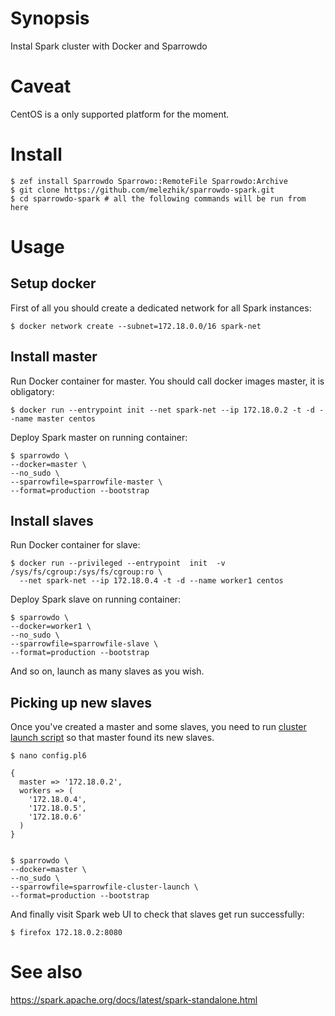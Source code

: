 # Synopsis

Instal Spark cluster with Docker and Sparrowdo

# Caveat

CentOS is a only supported platform for the moment.

# Install

    $ zef install Sparrowdo Sparrowo::RemoteFile Sparrowdo:Archive
    $ git clone https://github.com/melezhik/sparrowdo-spark.git
    $ cd sparrowdo-spark # all the following commands will be run from here

# Usage

## Setup docker

First of all you should create a dedicated network for all Spark instances:

    $ docker network create --subnet=172.18.0.0/16 spark-net

## Install master

Run Docker container for master. You should call docker images master, it is obligatory:

    $ docker run --entrypoint init --net spark-net --ip 172.18.0.2 -t -d --name master centos

Deploy Spark master on running container:

    $ sparrowdo \
    --docker=master \
    --no_sudo \
    --sparrowfile=sparrowfile-master \
    --format=production --bootstrap
  
## Install slaves

Run Docker container for slave:

    $ docker run --privileged --entrypoint  init  -v /sys/fs/cgroup:/sys/fs/cgroup:ro \
      --net spark-net --ip 172.18.0.4 -t -d --name worker1 centos

Deploy Spark slave on running container:

    $ sparrowdo \
    --docker=worker1 \
    --no_sudo \
    --sparrowfile=sparrowfile-slave \
    --format=production --bootstrap


And so on, launch as many slaves as you wish.

## Picking up new slaves

Once you've created a master and some slaves, you need to run [cluster launch script](https://spark.apache.org/docs/latest/spark-standalone.html#cluster-launch-scripts)
so that master found its new slaves.

    $ nano config.pl6

    {
      master => '172.18.0.2',
      workers => (
        '172.18.0.4',
        '172.18.0.5',
        '172.18.0.6'
      )
    }


    $ sparrowdo \
    --docker=master \
    --no_sudo \
    --sparrowfile=sparrowfile-cluster-launch \
    --format=production --bootstrap


And finally visit Spark web UI to check that slaves get run successfully:

    $ firefox 172.18.0.2:8080

# See also

https://spark.apache.org/docs/latest/spark-standalone.html
